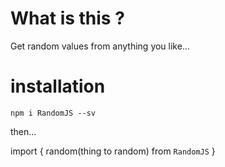 # What is this ?

Get random values from anything you like...

# installation

`npm i RandomJS --sv`

then...

import { random(thing to random) from `RandomJS` }